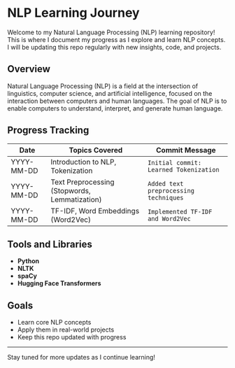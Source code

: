 # NLP Learning Journey

Welcome to my Natural Language Processing (NLP) learning repository! This is where I document my progress as I explore and learn NLP concepts. I will be updating this repo regularly with new insights, code, and projects.

## Overview

Natural Language Processing (NLP) is a field at the intersection of linguistics, computer science, and artificial intelligence, focused on the interaction between computers and human languages. The goal of NLP is to enable computers to understand, interpret, and generate human language.

## Progress Tracking

| Date       | Topics Covered                               | Commit Message                           |
|------------|----------------------------------------------|------------------------------------------|
| YYYY-MM-DD | Introduction to NLP, Tokenization            | `Initial commit: Learned Tokenization`   |
| YYYY-MM-DD | Text Preprocessing (Stopwords, Lemmatization)| `Added text preprocessing techniques`    |
| YYYY-MM-DD | TF-IDF, Word Embeddings (Word2Vec)           | `Implemented TF-IDF and Word2Vec`        |

## Tools and Libraries

- **Python**
- **NLTK**
- **spaCy**
- **Hugging Face Transformers**

## Goals

- Learn core NLP concepts
- Apply them in real-world projects
- Keep this repo updated with progress

---

Stay tuned for more updates as I continue learning!
